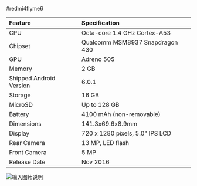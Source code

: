 #redmi4flyme6

| Feature                 | Specification                     |
| :---------------------- | :-------------------------------- |
| CPU                     | Octa-core 1.4 GHz Cortex-A53      |
| Chipset                 | Qualcomm MSM8937 Snapdragon 430   |
| GPU                     | Adreno 505                        |
| Memory                  | 2 GB                              |
| Shipped Android Version | 6.0.1                             |
| Storage                 | 16 GB                             |
| MicroSD                 | Up to 128 GB                      |
| Battery                 | 4100 mAh (non-removable)          |
| Dimensions              | 141.3x69.6x8.9mm                  |
| Display                 | 720 x 1280 pixels, 5.0" IPS LCD   |
| Rear Camera             | 13 MP, LED flash                  |
| Front Camera            | 5 MP                              |
| Release Date            | Nov 2016                          |

![输入图片说明](https://git.oschina.net/uploads/images/2017/0516/114009_8506d728_1175660.jpeg "在这里输入图片标题")